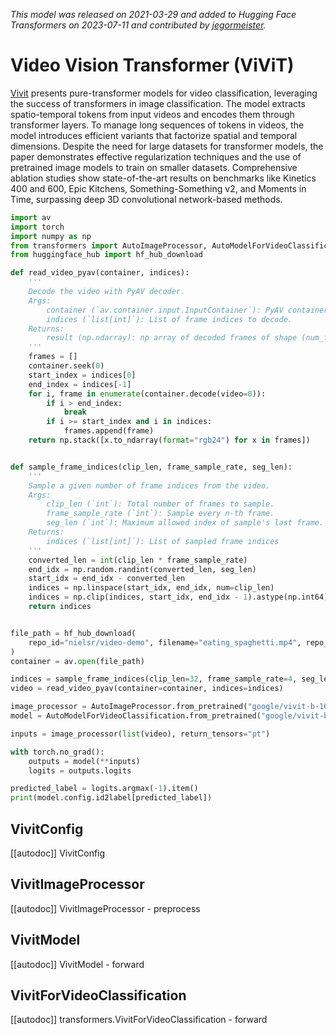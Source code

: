 <!--Copyright 2023 The HuggingFace Team. All rights reserved.

Licensed under the Apache License, Version 2.0 (the "License"); you may not use this file except in compliance with
the License. You may obtain a copy of the License at

http://www.apache.org/licenses/LICENSE-2.0

Unless required by applicable law or agreed to in writing, software distributed under the License is distributed on
an "AS IS" BASIS, WITHOUT WARRANTIES OR CONDITIONS OF ANY KIND, either express or implied. See the License for the
specific language governing permissions and limitations under the License.
-->
*This model was released on 2021-03-29 and added to Hugging Face Transformers on 2023-07-11 and contributed by [jegormeister](https://huggingface.co/jegormeister).*

# Video Vision Transformer (ViViT)

[Vivit](https://huggingface.co/papers/2103.15691) presents pure-transformer models for video classification, leveraging the success of transformers in image classification. The model extracts spatio-temporal tokens from input videos and encodes them through transformer layers. To manage long sequences of tokens in videos, the model introduces efficient variants that factorize spatial and temporal dimensions. Despite the need for large datasets for transformer models, the paper demonstrates effective regularization techniques and the use of pretrained image models to train on smaller datasets. Comprehensive ablation studies show state-of-the-art results on benchmarks like Kinetics 400 and 600, Epic Kitchens, Something-Something v2, and Moments in Time, surpassing deep 3D convolutional network-based methods.

<hfoptions id="usage">
<hfoption id="AutoModel">

```py
import av
import torch
import numpy as np
from transformers import AutoImageProcessor, AutoModelForVideoClassification
from huggingface_hub import hf_hub_download

def read_video_pyav(container, indices):
    '''
    Decode the video with PyAV decoder.
    Args:
        container (`av.container.input.InputContainer`): PyAV container.
        indices (`list[int]`): List of frame indices to decode.
    Returns:
        result (np.ndarray): np array of decoded frames of shape (num_frames, height, width, 3).
    '''
    frames = []
    container.seek(0)
    start_index = indices[0]
    end_index = indices[-1]
    for i, frame in enumerate(container.decode(video=0)):
        if i > end_index:
            break
        if i >= start_index and i in indices:
            frames.append(frame)
    return np.stack([x.to_ndarray(format="rgb24") for x in frames])


def sample_frame_indices(clip_len, frame_sample_rate, seg_len):
    '''
    Sample a given number of frame indices from the video.
    Args:
        clip_len (`int`): Total number of frames to sample.
        frame_sample_rate (`int`): Sample every n-th frame.
        seg_len (`int`): Maximum allowed index of sample's last frame.
    Returns:
        indices (`list[int]`): List of sampled frame indices
    '''
    converted_len = int(clip_len * frame_sample_rate)
    end_idx = np.random.randint(converted_len, seg_len)
    start_idx = end_idx - converted_len
    indices = np.linspace(start_idx, end_idx, num=clip_len)
    indices = np.clip(indices, start_idx, end_idx - 1).astype(np.int64)
    return indices


file_path = hf_hub_download(
    repo_id="nielsr/video-demo", filename="eating_spaghetti.mp4", repo_type="dataset"
)
container = av.open(file_path)

indices = sample_frame_indices(clip_len=32, frame_sample_rate=4, seg_len=container.streams.video[0].frames)
video = read_video_pyav(container=container, indices=indices)

image_processor = AutoImageProcessor.from_pretrained("google/vivit-b-16x2-kinetics400")
model = AutoModelForVideoClassification.from_pretrained("google/vivit-b-16x2-kinetics400")

inputs = image_processor(list(video), return_tensors="pt")

with torch.no_grad():
    outputs = model(**inputs)
    logits = outputs.logits

predicted_label = logits.argmax(-1).item()
print(model.config.id2label[predicted_label])
```

</hfoption>
</hfoptions>
           

## VivitConfig

[[autodoc]] VivitConfig

## VivitImageProcessor

[[autodoc]] VivitImageProcessor
    - preprocess

## VivitModel

[[autodoc]] VivitModel
    - forward

## VivitForVideoClassification

[[autodoc]] transformers.VivitForVideoClassification
    - forward

